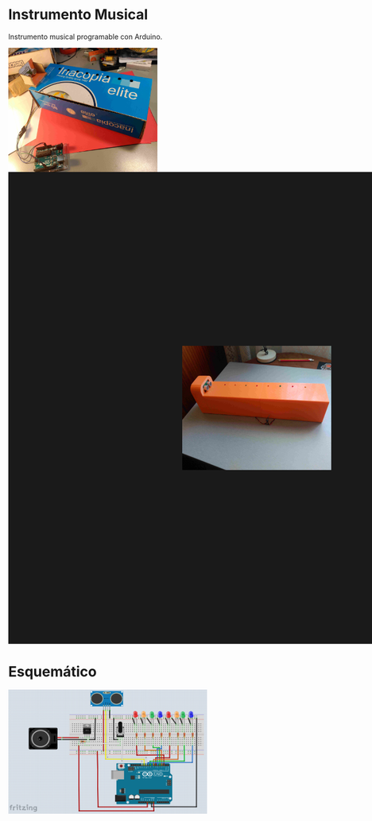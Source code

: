 # Instrumento Musical
Instrumento musical programable con Arduino.

<a href="" target="_blank"><img width="300" height="250" border="0" align="center" src="img/InstMusicalCarton.jpg"/></a>
<a href="" target="_blank"><img width="300" height="250" border="350" align="center" src="img/InstMusicalPrinter3D.jpg"/></a>

# Esquemático

<a href="" target="_blank"><img width="400" height="250" border="0" align="center" src="img/InstrumentoMusical.png"/></a>
